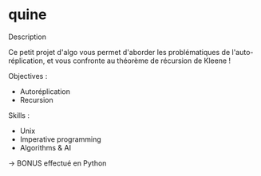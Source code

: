 # quine

Description

Ce petit projet d'algo vous permet d'aborder les problématiques de
l'auto-réplication, et vous confronte au théorème de récursion de Kleene !

Objectives :
- Autoréplication
- Recursion

Skills :
- Unix
- Imperative programming
- Algorithms & AI  


-> BONUS effectué en Python
